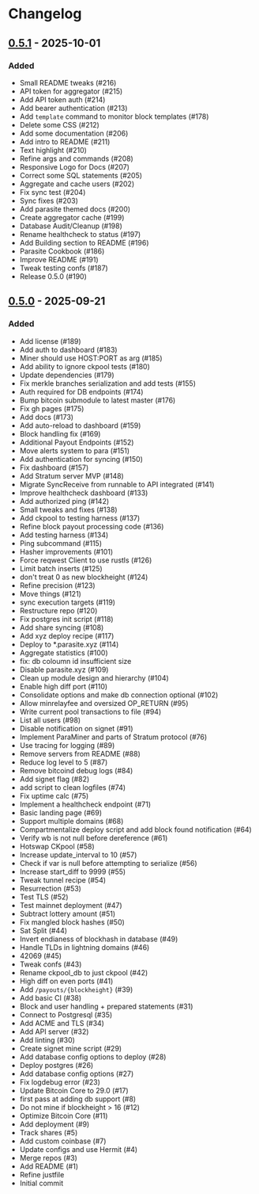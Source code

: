 Changelog
=========

[0.5.1](https://github.com/parasitepool/para/releases/tag/0.5.1) - 2025-10-01
-----------------------------------------------------------------------------

### Added
- Small README tweaks (#216)
- API token for aggregator (#215)
- Add API token auth (#214)
- Add bearer authentication (#213)
- Add `template` command to monitor block templates (#178)
- Delete some CSS (#212)
- Add some documentation (#206)
- Add intro to README (#211)
- Text highlight (#210)
- Refine args and commands (#208)
- Responsive Logo for Docs (#207)
- Correct some SQL statements (#205)
- Aggregate and cache users (#202)
- Fix sync test (#204)
- Sync fixes (#203)
- Add parasite themed docs (#200)
- Create aggregator cache (#199)
- Database Audit/Cleanup (#198)
- Rename healthcheck to status (#197)
- Add Building section to README (#196)
- Parasite Cookbook (#186)
- Improve README (#191)
- Tweak testing confs (#187)
- Release 0.5.0 (#190)

[0.5.0](https://github.com/parasitepool/para/releases/tag/0.5.0) - 2025-09-21
-----------------------------------------------------------------------------

### Added
- Add license (#189)
- Add auth to dashboard (#183)
- Miner should use HOST:PORT as arg (#185)
- Add ability to ignore ckpool tests (#180)
- Update dependencies (#179)
- Fix merkle branches serialization and add tests (#155)
- Auth required for DB endpoints (#174)
- Bump bitcoin submodule to latest master (#176)
- Fix gh pages (#175)
- Add docs (#173)
- Add auto-reload to dashboard (#159)
- Block handling fix (#169)
- Additional Payout Endpoints (#152)
- Move alerts system to para (#151)
- Add authentication for syncing (#150)
- Fix dashboard (#157)
- Add Stratum server MVP (#148)
- Migrate SyncReceive from runnable to API integrated (#141)
- Improve healthcheck dashboard (#133)
- Add authorized ping (#142)
- Small tweaks and fixes (#138)
- Add ckpool to testing harness (#137)
- Refine block payout processing code (#136)
- Add testing harness (#134)
- Ping subcommand (#115)
- Hasher improvements (#101)
- Force reqwest Client to use rustls (#126)
- Limit batch inserts (#125)
- don't treat 0 as new blockheight (#124)
- Refine precision (#123)
- Move things (#121)
- sync execution targets (#119)
- Restructure repo (#120)
- Fix postgres init script (#118)
- Add share syncing (#108)
- Add xyz deploy recipe (#117)
- Deploy to *.parasite.xyz (#114)
- Aggregate statistics (#100)
- fix: db coloumn id insufficient size
- Disable parasite.xyz (#109)
- Clean up module design and hierarchy (#104)
- Enable high diff port (#110)
- Consolidate options and make db connection optional (#102)
- Allow minrelayfee and oversized OP_RETURN (#95)
- Write current pool transactions to file (#94)
- List all users (#98)
- Disable notification on signet (#91)
- Implement ParaMiner and parts of Stratum protocol (#76)
- Use tracing for logging (#89)
- Remove servers from README (#88)
- Reduce log level to 5 (#87)
- Remove bitcoind debug logs (#84)
- Add signet flag (#82)
- add script to clean logfiles (#74)
- Fix uptime calc (#75)
- Implement a healthcheck endpoint (#71)
- Basic landing page (#69)
- Support multiple domains (#68)
- Compartmentalize deploy script and add block found notification (#64)
- Verify wb is not null before dereference (#61)
- Hotswap CKpool (#58)
- Increase update_interval to 10 (#57)
- Check if var is null before attempting to serialize (#56)
- Increase start_diff to 9999 (#55)
- Tweak tunnel recipe (#54)
- Resurrection (#53)
- Test TLS (#52)
- Test mainnet deployment (#47)
- Subtract lottery amount (#51)
- Fix mangled block hashes (#50)
- Sat Split (#44)
- Invert endianess of blockhash in database (#49)
- Handle TLDs in lightning domains (#46)
- 42069 (#45)
- Tweak confs (#43)
- Rename ckpool_db to just ckpool (#42)
- High diff on even ports (#41)
- Add `/payouts/{blockheight}` (#39)
- Add basic CI (#38)
- Block and user handling + prepared statements (#31)
- Connect to Postgresql (#35)
- Add ACME and TLS (#34)
- Add API server (#32)
- Add linting  (#30)
- Create signet mine script (#29)
- Add database config options to deploy (#28)
- Deploy postgres (#26)
- Add database config options (#27)
- Fix logdebug error (#23)
- Update Bitcoin Core to 29.0 (#17)
- first pass at adding db support (#8)
- Do not mine if blockheight > 16 (#12)
- Optimize Bitcoin Core (#11)
- Add deployment (#9)
- Track shares (#5)
- Add custom coinbase (#7)
- Update configs and use Hermit (#4)
- Merge repos (#3)
- Add README (#1)
- Refine justfile
- Initial commit
